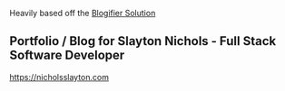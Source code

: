 Heavily based off the [Blogifier Solution](https://github.com/blogifierdotnet/Blogifier)


## Portfolio / Blog for Slayton Nichols - Full Stack Software Developer
https://nicholsslayton.com
